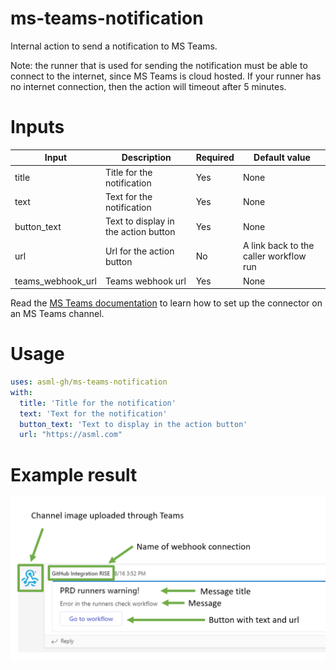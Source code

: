 # ms-teams-notification
Internal action to send a notification to MS Teams.

Note: the runner that is used for sending the notification must be able to connect to the internet, since MS Teams is cloud hosted. If your runner has no internet connection, then the action will timeout after 5 minutes.

# Inputs

|Input|Description|Required|Default value|
|---|---|---|---|
|title|Title for the notification|Yes|None|
|text|Text for the notification|Yes|None|
|button_text|Text to display in the action button|Yes|None|
|url|Url for the action button|No|A link back to the caller workflow run|
|teams_webhook_url|Teams webhook url|Yes|None|

Read the [MS Teams documentation](https://docs.microsoft.com/en-us/outlook/actionable-messages/send-via-connectors) to learn how to set up the connector on an MS Teams channel.

# Usage

``` yaml
uses: asml-gh/ms-teams-notification
with: 
  title: 'Title for the notification'
  text: 'Text for the notification'
  button_text: 'Text to display in the action button'
  url: "https://asml.com"
```

# Example result
![Example of a teams message sent with this action](./teams-example.png)
